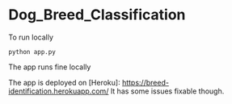 # Dog_Breed_Classification

To run locally
```
python app.py
```
The app runs fine locally

The app is deployed on [Heroku]: https://breed-identification.herokuapp.com/
It has some issues fixable though.
